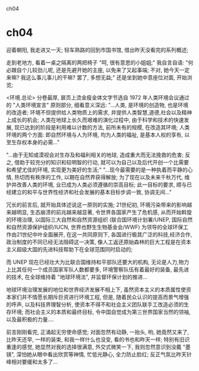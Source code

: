 ch04
# ch04
迎着朝阳, 我走进又一天;
轻车熟路的回到市国书馆, 借出昨天没看完的系列概述;

走到老地方, 看着一桌之隔离的两把椅子 "呵, 很有意思的小姐姐;" 我自言自语: "何必跟自个儿较劲儿呢, 还是先避开她的主座, 以免来了又起事端; 不对, 她今天一定来嘛? 我这么事儿事儿的干嘛? 罢了, 多想无益;"
还是坐到她中意座位对面, 开始浏览;

\<环境.总论\> 分卷最厚, 扉页上烫金瘦金体文字节选自 1972 年人类环境会议通过的 "人类环境宣言" 原则部分, 细看意义深远:
"…人类, 是环境的创造物, 也是环境的改造者; 环境不但提供给人类物质上的需求, 并提供人类智慧,道德,社会以及精神上成长的机会; 人类在地球上长久而艰难的演化过程中, 由于科学和技术的快速发展, 现已达到的阶段是利用难以计数的方法, 前所未有的规模, 在改造其环境; 人类环境的两个方面: 即自然环境与人为环境, 均为人类的福祉, 是基本人权的享有, 以至生存权本身的必需…"

"…由于无知或漠视会对生存及和福利相关的地球, 造成重大而无法挽救的危害; 反之, 借助于较充分的知识和较明智的行动, 就可以为自己以及后代开创一个比需要和希望尤佳的环境, 实现更为美好的生活;"
"…现今最需要的是一种执着而平静的心情, 热切而有秩序的工作, 以期在自然界获得解放; 为了现在以及未来千秋万代, 维护并改善人类的环境, 业已成为人类必须遵循的崇高目标; 此一目标的要求, 顺与已经建立的和平与世界性经济和社会发展的基本目标步调一致, 协调无间…"

冗长的前言后, 就开始具体述说这一原则的实施; 21世纪初, 环境污染带来的影响越来越明显, 生态崩溃的前兆越来越显著, 令世界各国家产生了危机感, 从而开始斡旋的环境治理, 以国际三大自然和自然资源组织
(联合国环境计划署/UNEP, 国际自然和自然资源保护组织/IUCN, 世界也野生生物基金会/WWF) 为领导的全球环保工作由21世纪中叶全面展开, 在这一共同原则下, 各国进行极其广泛的科技,经济合作, 政治制度的不同已经无法阻碍这一决策, 像人工返还原始森林的巨大工程是在资本主义超级大国的先进科技帮助下在全球范围同时启动的;

而 UNEP 现在已经壮大为比联合国维持和平部队还要大的机构, 无论是人力,物力上比其任何一个成员国家军队人数都要多, 环境警察队伍有着最好的装备, 最先进的技术, 在全球维持着 "地球环境法", 并监督环保计划的推进…

地球环境治理发展的地位和世界经济发展不相上下, 虽然资本主义的本质属性使资本家们并不情愿长期斥巨资进行环境工程, 但是, 随着民众认识的提高而景气增强的呼声, 以及科技界理智分析, 使资本不得不和社会主义团队联手工改造必须的生存环境; 而社会主义的本质和最终目标, 令中国自觉成为第三世界国家当然的领袖, 以及最积极的力量….

前言刚刚看完, 正涌起无穷使命感觉; 对面忽然有动静, 一抬头, 哟, 她竟然又来了, 比昨天还早, 一样的装束, 和我一样什么也没变, 看的书也和昨天一样; 特别有旧识重逢的感觉, 她显然对我的选择很满意, 外交式微笑一下, 我则忽然意识到没戴 "墨镜", 深怕她从眼中看出欣赏等神情, 忙低光静心, 全力防止脸红; 反正气氛比昨天针峰相对要缓和太多了…